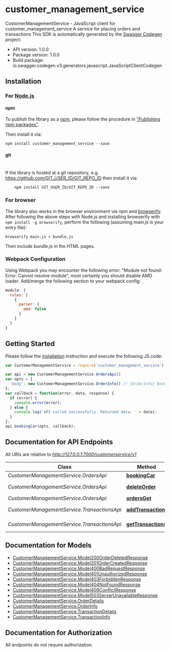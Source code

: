 # customer_management_service

CustomerManagementService - JavaScript client for customer_management_service
A service for placing orders and transactions
This SDK is automatically generated by the [Swagger Codegen](https://github.com/swagger-api/swagger-codegen) project:

- API version: 1.0.0
- Package version: 1.0.0
- Build package: io.swagger.codegen.v3.generators.javascript.JavaScriptClientCodegen

## Installation

### For [Node.js](https://nodejs.org/)

#### npm

To publish the library as a [npm](https://www.npmjs.com/),
please follow the procedure in ["Publishing npm packages"](https://docs.npmjs.com/getting-started/publishing-npm-packages).

Then install it via:

```shell
npm install customer_management_service --save
```

#### git
#
If the library is hosted at a git repository, e.g.
https://github.com/GIT_USER_ID/GIT_REPO_ID
then install it via:

```shell
    npm install GIT_USER_ID/GIT_REPO_ID --save
```

### For browser

The library also works in the browser environment via npm and [browserify](http://browserify.org/). After following
the above steps with Node.js and installing browserify with `npm install -g browserify`,
perform the following (assuming *main.js* is your entry file):

```shell
browserify main.js > bundle.js
```

Then include *bundle.js* in the HTML pages.

### Webpack Configuration

Using Webpack you may encounter the following error: "Module not found: Error:
Cannot resolve module", most certainly you should disable AMD loader. Add/merge
the following section to your webpack config:

```javascript
module: {
  rules: [
    {
      parser: {
        amd: false
      }
    }
  ]
}
```

## Getting Started

Please follow the [installation](#installation) instruction and execute the following JS code:

```javascript
var CustomerManagementService = require('customer_management_service');

var api = new CustomerManagementService.OrdersApi()
var opts = { 
  'body': new CustomerManagementService.OrderInfo() // {OrderInfo} Booking cars
};
var callback = function(error, data, response) {
  if (error) {
    console.error(error);
  } else {
    console.log('API called successfully. Returned data: ' + data);
  }
};
api.bookingCar(opts, callback);
```

## Documentation for API Endpoints

All URIs are relative to *http://127.0.0.1:7000/customerservice/v1*

Class | Method | HTTP request | Description
------------ | ------------- | ------------- | -------------
*CustomerManagementService.OrdersApi* | [**bookingCar**](docs/OrdersApi.md#bookingCar) | **POST** /orders | 
*CustomerManagementService.OrdersApi* | [**deleteOrder**](docs/OrdersApi.md#deleteOrder) | **DELETE** /orders/{order_id} | 
*CustomerManagementService.OrdersApi* | [**ordersGet**](docs/OrdersApi.md#ordersGet) | **GET** /orders | 
*CustomerManagementService.TransactionsApi* | [**addTransaction**](docs/TransactionsApi.md#addTransaction) | **POST** /transactions | 
*CustomerManagementService.TransactionsApi* | [**getTransactions**](docs/TransactionsApi.md#getTransactions) | **GET** /transactions | 

## Documentation for Models

 - [CustomerManagementService.Model200OrderDeletedResponse](docs/Model200OrderDeletedResponse.md)
 - [CustomerManagementService.Model201OrderCreatedResponse](docs/Model201OrderCreatedResponse.md)
 - [CustomerManagementService.Model400BadRequestResponse](docs/Model400BadRequestResponse.md)
 - [CustomerManagementService.Model401UnauthorizedResponse](docs/Model401UnauthorizedResponse.md)
 - [CustomerManagementService.Model403ForbiddenResponse](docs/Model403ForbiddenResponse.md)
 - [CustomerManagementService.Model404NotFoundResponse](docs/Model404NotFoundResponse.md)
 - [CustomerManagementService.Model409ConflictResponse](docs/Model409ConflictResponse.md)
 - [CustomerManagementService.Model503ServerUnavailableResponse](docs/Model503ServerUnavailableResponse.md)
 - [CustomerManagementService.OrderDetails](docs/OrderDetails.md)
 - [CustomerManagementService.OrderInfo](docs/OrderInfo.md)
 - [CustomerManagementService.TransactionDetails](docs/TransactionDetails.md)
 - [CustomerManagementService.TransactionInfo](docs/TransactionInfo.md)

## Documentation for Authorization

 All endpoints do not require authorization.

